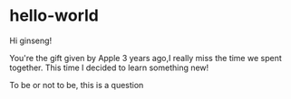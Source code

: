 # hello-world
Hi ginseng!

You're the gift given by Apple 3 years ago,I really miss the time we spent together.
This time I decided to learn something new!

To be or not to be, this is a question

